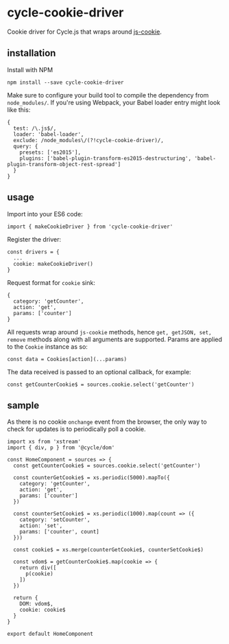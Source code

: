 # cycle-cookie-driver
Cookie driver for Cycle.js that wraps around [js-cookie](https://github.com/js-cookie/js-cookie).

## installation
Install with NPM
```
npm install --save cycle-cookie-driver
```
Make sure to configure your build tool to compile the dependency from `node_modules/`. If you're using Webpack, your Babel loader entry might look like this:
```
{
  test: /\.js$/,
  loader: 'babel-loader',
  exclude: /node_modules\/(?!cycle-cookie-driver)/,
  query: {
    presets: ['es2015'],
    plugins: ['babel-plugin-transform-es2015-destructuring', 'babel-plugin-transform-object-rest-spread']
  }
}
```

## usage
Import into your ES6 code:
```
import { makeCookieDriver } from 'cycle-cookie-driver'
```
Register the driver:
```
const drivers = {
  ...
  cookie: makeCookieDriver()
}
```
Request format for `cookie` sink:
```
{
  category: 'getCounter',
  action: 'get',
  params: ['counter']
}
```
All requests wrap around `js-cookie` methods, hence `get, getJSON, set, remove` methods along with all arguments are supported.
Params are applied to the `Cookie` instance as so: 
```
const data = Cookies[action](...params)
```
The data received is passed to an optional callback, for example:
```
const getCounterCookie$ = sources.cookie.select('getCounter')
```

## sample
As there is no cookie `onchange` event from the browser, the only way to check for updates is to periodically poll a cookie.
```
import xs from 'xstream'
import { div, p } from '@cycle/dom'

const HomeComponent = sources => {
  const getCounterCookie$ = sources.cookie.select('getCounter')

  const counterGetCookie$ = xs.periodic(5000).mapTo({
    category: 'getCounter',
    action: 'get',
    params: ['counter']
  })

  const counterSetCookie$ = xs.periodic(1000).map(count => ({
    category: 'setCounter',
    action: 'set',
    params: ['counter', count]
  }))

  const cookie$ = xs.merge(counterGetCookie$, counterSetCookie$)

  const vdom$ = getCounterCookie$.map(cookie => {
    return div([
      p(cookie)
    ])
  })

  return {
    DOM: vdom$,
    cookie: cookie$
  }
}

export default HomeComponent
```

